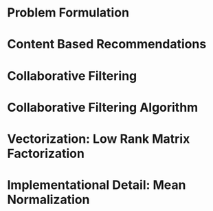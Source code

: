 # Problem Formulation


# Content Based Recommendations


# Collaborative Filtering


# Collaborative Filtering Algorithm


# Vectorization: Low Rank Matrix Factorization


# Implementational Detail: Mean Normalization
<!--stackedit_data:
eyJoaXN0b3J5IjpbLTQzNTkxNTc2N119
-->